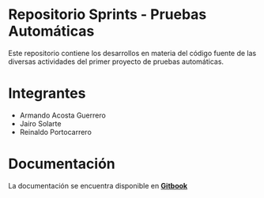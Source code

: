 # Repositorio Sprints - Pruebas Automáticas
Este repositorio contiene los desarrollos en materia del código fuente de las diversas actividades del primer proyecto de pruebas automáticas.

# Integrantes
- Armando Acosta Guerrero
- Jairo Solarte
- Reinaldo Portocarrero

# Documentación
La documentación se encuentra disponible en **[Gitbook](https://miso-4208.gitbook.io/sprints/)**
